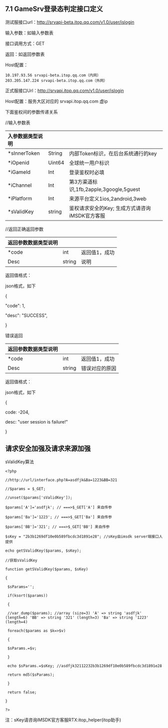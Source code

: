 ## 7.1 GameSrv登录态判定接口定义

测试服接口url：[http:\/\/srvapi-beta.itop.qq.com\/v1.0\/user\/islogin](http://srvapi-beta.itop.qq.com/v1.0/user/islogin)

输入参数：如输入参数表

接口调用方式：GET

返回：如返回参数表

Host配置：

```
10.197.93.56 srvapi-beta.itop.qq.com（内网）
203.205.147.224 srvapi-beta.itop.qq.com（外网） 

```

正式服接口Url：[http:\/\/srvapi.itop.qq.com\/v1.0\/user\/islogin](http://srvapi.itop.qq.com/v1.0/user/islogin)

Host配置：服务大区对应的 srvapi.itop.qq.com 虚ip

下面鉴权间的参数传递关系

\/\/输入参数表

| **入参数据类型说明** |  |  |
| :--- | :--- | :--- |
| \*sInnerToken | String | 内部Token标识，在后台系统通行的key |
| \*iOpenid | Uint64 | 全球统一用户标识 |
| \*iGameId | Int | 登录鉴权时必填 |
| \*iChannel | Int | 第3方渠道标识,1fb,2apple,3google,5guest |
| \*iPlatform | Int | 来源平台定义1ios,2android,3web |
| \*sValidKey | string | 鉴权请求安全的Key; 生成方式请咨询iMSDK官方客服 |

\/\/返回正确返回参数

| **返回参数数据类型说明** |  |  |
| :--- | :--- | :--- |
| \*code | int | 返回值1，成功 |
| Desc | string | 说明 |

返回值格式：

json格式，如下

{

"code": 1,

"desc": "SUCCESS",

}

错误返回

| **返回参数数据类型说明** |  |  |
| :--- | :--- | :--- |
| \*code | int | 返回值1，成功 |
| Desc | string | 错误对应的原因 |

返回值格式：

json格式，如下

{

code: -204,

desc: "user session is failure!"

}

## 请求安全加强及请求来源加强

sValidKey算法

`<?php`

`//http://url/interface.php?A=asdfjk&Ba=1223&BB=321`

`//$params = $_GET;`

`//unset($params['sValidKey']);`

`$params['A']='asdfjk'; // ===>$_GET['A'] 来自传参`

`$params['Ba']='1223'; // ===>$_GET['Ba'] 来自传参`

`$params['BB']='321'; // ===>$_GET['BB'] 来自传参`

`$sKey = "2b3b1269df10e0b589fbcdc3d1891e28"; //sKey由imsdk server端接口人提供`

`echo getSValidKey($params, $sKey);`

`//获取sValidKey`

`function getSValidKey($params, $sKey)`

`{`

` $sParams='';`

` if(ksort($params))`

` {`

` //var_dump($params); //array (size=3) 'A' => string 'asdfjk' (length=6) 'BB' => string '321' (length=3) 'Ba' => string '1223' (length=4)`

` foreach($params as $k=>$v)`

` {`

` $sParams.=$v;`

` }`

` echo $sParams.=$sKey; //asdfjk32112232b3b1269df10e0b589fbcdc3d1891e28`



` return md5($sParams);`

` }`

` return false;`

`}`

`?>`

注：sKey请咨询iMSDK官方客服RTX:itop\_helper\(itop助手\)

